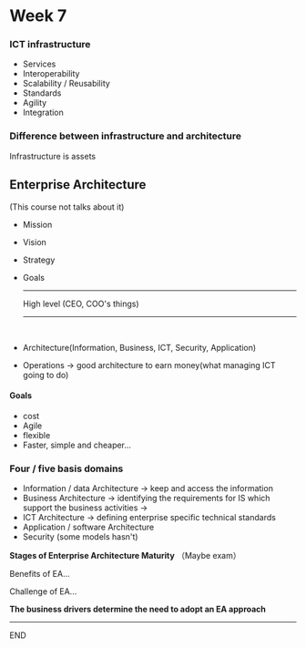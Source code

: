 # Week 7



### ICT infrastructure 

- Services
- Interoperability
- Scalability / Reusability
- Standards
- Agility
- Integration



### Difference between infrastructure and architecture

Infrastructure is assets 

## Enterprise Architecture

(This course not talks about it)

- Mission

- Vision

- Strategy

- Goals

  <hr> High level (CEO, COO's things)

  ------

  ​

- Architecture(Information, Business, ICT, Security, Application)

- Operations -> good architecture to earn money(what managing ICT going to do)


#### Goals

* cost
* Agile
* flexible
* Faster, simple and cheaper...



### Four / five basis domains

* Information / data Architecture -> keep and access the information
* Business Architecture ->  identifying the requirements for IS which support the business activities ->
* ICT Architecture -> defining enterprise specific technical standards
* Application / software Architecture 
* Security (some models hasn't)




**Stages of Enterprise Architecture Maturity** （Maybe exam）



Benefits of EA...



Challenge of EA...



**The business drivers determine the need to adopt an EA approach**





----

END